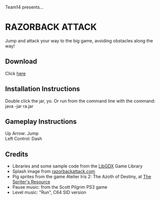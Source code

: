 Team14 presents...

# RAZORBACK ATTACK

Jump and attack your way to the big game, avoiding obstacles along the way!  

## Download

Click [here](http://csce.uark.edu/~nhyatt/csce3513/ra.jar)

## Installation Instructions

Double click the jar, yo. Or run from the command line with the command: java -jar ra.jar   

## Gameplay Instructions

Up Arrow: Jump  
Left Control: Dash  

## Credits

- Libraries and some sample code from the [LibGDX](http://code.google.com/p/libgdx/) Game Library
- Splash image from [razorbackattack.com](http://www.razorbackattack.com/)
- Pig sprites from the game Atelier Iris 2: The Azoth of Destiny, at [The Spriter's Resource](http://www.spriters-resource.com/community/showthread.php?tid=10934)
- Pause music: from the Scott Pilgrim PS3 game
- Level music: "Run", C64 SID version